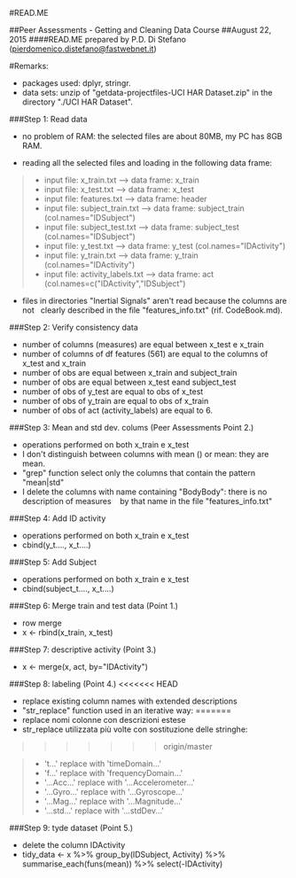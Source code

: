 #READ.ME

##Peer Assessments - Getting and Cleaning Data Course
##August 22, 2015
####READ.ME prepared by P.D. Di Stefano (pierdomenico.distefano@fastwebnet.it)

#Remarks: 
* packages used:  dplyr, stringr.
* data sets: unzip of "getdata-projectfiles-UCI HAR Dataset.zip" in the directory "./UCI HAR Dataset". 


###Step 1: Read data
* no problem of RAM: the selected files are about 80MB, my PC has 8GB RAM.

* reading all the selected files and loading in the following data frame:
>*  input file: x_train.txt           --> data frame: x_train
>*  input file: x_test.txt            --> data frame: x_test
>*  input file: features.txt          --> data frame: header
>*  input file: subject_train.txt     --> data frame: subject_train  (col.names="IDSubject")  
>*  input file: subject_test.txt      --> data frame: subject_test   (col.names="IDSubject")
>*  input file: y_test.txt            --> data frame: y_test  (col.names="IDActivity")  
>*  input file: y_train.txt           --> data frame: y_train (col.names="IDActivity")
>*  input file: activity_labels.txt   --> data frame: act  (col.names=c("IDActivity","IDSubject")

*  files in directories "Inertial Signals" aren't read because the columns are not
  clearly described in the file "features_info.txt" (rif. CodeBook.md). 

###Step 2: Verify consistency data
* number of columns (measures) are equal between x_test e x_train
* number of columns of df features (561) are equal to the columns of x_test and x_train 
* number of obs are equal between x_train and subject_train 
* number of obs are equal between x_test eand subject_test
* number of obs of y_test are equal to obs of x_test
* number of obs of y_train are equal to obs of x_train
* number of obs of act (activity_labels) are equal to 6.  


###Step 3: Mean and std dev. colums (Peer Assessments Point 2.)
* operations performed on both x_train e x_test
* I don't distinguish between columns with mean () or mean: they are mean.
* "grep" function select only the columns that contain the pattern "mean|std"
* I delete the columns with name containing "BodyBody": there is no description of measures
   by that name in the file "features_info.txt"  

###Step 4:  Add ID activity
* operations performed on both x_train e x_test
* cbind(y_t...., x_t....)

###Step 5:  Add Subject
* operations performed on both x_train e x_test
* cbind(subject_t...., x_t....) 

###Step 6: Merge train and test data (Point 1.)
* row merge
* x <- rbind(x_train, x_test)
 
###Step 7: descriptive activity (Point 3.)
* x <- merge(x, act, by="IDActivity")
 
###Step 8: labeling (Point 4.)
<<<<<<< HEAD
* replace existing column names with extended descriptions
* "str_replace" function used in an iterative way:
=======
* replace nomi colonne con descrizioni estese
* str_replace utilizzata più volte con sostituzione delle stringhe:
>>>>>>> origin/master

>* 't...'       replace with  'timeDomain...'
>* 'f...'       replace with  'frequencyDomain...'
>* '...Acc...'  replace with  '...Accelerometer...'  
>* '...Gyro...' replace with  '...Gyroscope...'
>* '...Mag...'  replace with  '...Magnitude...'
>* '...std...'  replace with  '...stdDev...'
                            
###Step 9: tyde dataset (Point 5.)
* delete the column IDActivity
* tidy_data <- x %>% group_by(IDSubject, Activity) %>% summarise_each(funs(mean)) %>% select(-IDActivity)
